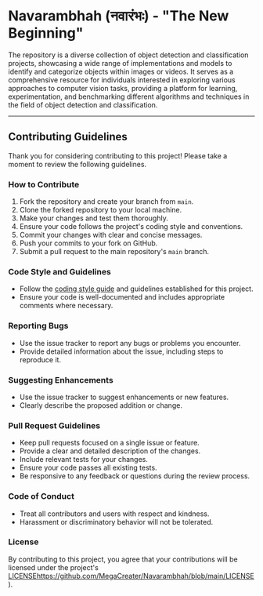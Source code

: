 # Navarambhah (नवारंभः) - "The New Beginning"

The repository is a diverse collection of object detection and classification projects, showcasing a wide range of implementations and models to identify and categorize objects within images or videos. It serves as a comprehensive resource for individuals interested in exploring various approaches to computer vision tasks, providing a platform for learning, experimentation, and benchmarking different algorithms and techniques in the field of object detection and classification.

--- 

## Contributing Guidelines

Thank you for considering contributing to this project! Please take a moment to review the following guidelines.

### How to Contribute

1. Fork the repository and create your branch from `main`.
2. Clone the forked repository to your local machine.
3. Make your changes and test them thoroughly.
4. Ensure your code follows the project's coding style and conventions.
5. Commit your changes with clear and concise messages.
6. Push your commits to your fork on GitHub.
7. Submit a pull request to the main repository's `main` branch.

### Code Style and Guidelines

- Follow the [coding style guide](NONE) and guidelines established for this project.
- Ensure your code is well-documented and includes appropriate comments where necessary.

### Reporting Bugs

- Use the issue tracker to report any bugs or problems you encounter.
- Provide detailed information about the issue, including steps to reproduce it.

### Suggesting Enhancements

- Use the issue tracker to suggest enhancements or new features.
- Clearly describe the proposed addition or change.

### Pull Request Guidelines

- Keep pull requests focused on a single issue or feature.
- Provide a clear and detailed description of the changes.
- Include relevant tests for your changes.
- Ensure your code passes all existing tests.
- Be responsive to any feedback or questions during the review process.

### Code of Conduct

- Treat all contributors and users with respect and kindness.
- Harassment or discriminatory behavior will not be tolerated.

### License

By contributing to this project, you agree that your contributions will be licensed under the project's [LICENSE](https://github.com/MegaCreater/Navarambhah/blob/main/LICENSE)https://github.com/MegaCreater/Navarambhah/blob/main/LICENSE).
